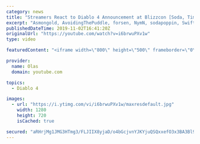 ```yaml
---
category: news
title: "Streamers React to Diablo 4 Announcement at Blizzcon [Soda, TimTheTatman, forsen, Swifty, Asmongold]"
excerpt: "Asmongold, AvoidingThePuddle, forsen, NymN, sodapoppin, Swifty, and TimTheTatman reacts to the new Diablo 4 announcement. McconnellRet is also ..."
publishedDateTime: 2019-11-02T16:41:20Z
originalUrl: "https://youtube.com/watch?v=i6brwuPXv1w"
type: video

featuredContent: "<iframe width=\"800\" height=\"500\" frameborder=\"0\" src=\"https://www.youtube.com/embed/i6brwuPXv1w\" allow=\"accelerometer; autoplay; encrypted-media; gyroscope; picture-in-picture\" allowfullscreen></iframe>"

provider:
  name: Olas
  domain: youtube.com

topics:
  - Diablo 4

images:
  - url: "https://i.ytimg.com/vi/i6brwuPXv1w/maxresdefault.jpg"
    width: 1280
    height: 720
    isCached: true

secured: "aRHrjMg1JMG3HTmg3/FLJIIX8yjaD/o4bGcjvnYJKYjuQSQxxefO3x3BA3Bl9NZl+aci49mwRZd+2PmhnqyQV/DxTFyyq4iIZ0+yOmAve3m0FMe2LJj8cNDy1A6AXuQucXrM9RNVI5eVZkOmwDTjSmYLuYs89xf/9G+pdQgSB/566KQ0akoeSbC7seY8rfwvMeyD+hA6XQn6OkHZJE0DssGnm63uusozLNpjmYe4BLDKMu+k+aMLTskSRRfA6iLmztxWn3GWimqcSyxZrdWXuvwE75a72W20KcoTVZ3pfxaZ/hwyrvW90g0xWn/EpNVyg2oYSfF+2Jt6+ZK+PRlrnTV3/hyLfcpFEfIaQ80ENGneDVCdUGoHM3gwSVxtvBfPyjnjFCZczeWtqQ/uJSnTPvYj7aqV3FmS8VNrNBGKRCfltsY1AqHNpz9l1L9fRzRZ;NTRodnzmeR2AHmeW2df0YQ=="
---
```



